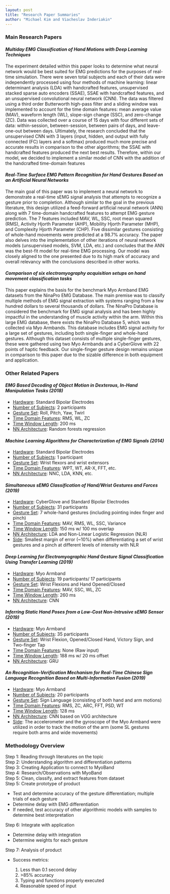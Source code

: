 ```yaml
---
layout: post
title: "Research Paper Summaries"
author: "Michael Kim and Viacheslav Inderiakin"
---
```

<html>
  <body>
    <h3>Main Research Papers</h3>
    <h4><i>Multiday EMG Classification of Hand Motions with Deep Learning Techniques</i></h4>
    <p>The experiment detailed within this paper looks to determine what neural network would be best suited for EMG predictions for the purposes of real-time simulation. There were seven total subjects and each of their data were independently processed using four methods of machine learning: linear determinant analysis (LDA) with handcrafted features, unsupervised stacked sparse auto encoders (SSAE), SSAE with handcrafted features, and an unsupervised convolutional neural network (CNN). The data was filtered using a third order Butterworth high-pass filter and a sliding window was implemented to account for the time domain features: mean average value (MAV), waveform length (WL), slope-sign change (SSC), and zero-change (ZC). Data was collected over a course of 15 days with four different sets of data: within-session, between-session, between pairs of days, and leave-one-out between days. Ultimately, the research concluded that the unsupervised CNN with 3 layers (input, hidden, and output with fully connected (FC) layers and a softmax) produced much more precise and accurate results in comparison to the other algorithms; the SSAE with handcrafted features produced the next best results. Therefore, within our model, we decided to implement a similar model of CNN with the addition of the handcrafted time-domain features</p>
    <h4><i>Real-Time Surface EMG Pattern Recognition for Hand Gestures Based on an Artificial Neural Networks</i></h4>
    <p>The main goal of this paper was to implement a neural network to demonstrate a real-time sEMG signal analysis that attempts to recognize a gesture prior to completion. Although similar to the goal in the previous literature, this design utilized a feed-forward artificial neural network (ANN) along with 7 time-domain handcrafted features to attempt EMG gesture prediction. The 7 features included MAV, WL, SSC, root mean squared (RMS), Activity Hjorth Parameter (AHP), Mobility Hjorth Parameter (MHP), and Complexity Hjorth Parameter (CHP). Five dissimilar gestures consisting of whole-hand movements were predicted at a 98.7% accuracy. The paper also delves into the implementation of other iterations of neural network models (unsupervised models, SVM, LDA, etc.) and concludes that the ANN was the best-fit model for real-time EMG processing. Our model was closely aligned to the one presented due to its high mark of accuracy and overall relevancy with the conclusions described in other works.</p>
    <h4><i>Comparison of six electromyography acquisition setups on hand movement classification tasks</i></h4>
    <p>This paper explains the basis for the benchmark Myo Armband EMG datasets from the NinaPro EMG Database. The main premise was to classify multiple methods of EMG signal extraction with systems ranging from a few hundred dollars to several thousands of dollars. The NinaPro Database is considered the benchmark for EMG signal analysis and has been highly impactful in the understanding of muscle activity within the arm. Within this large EMG database, there exists the NinaPro Database 5, which was collected via Myo Armbands. This database includes EMG signal activity for a large set of gestures, including both single-finger and whole-hand gestures. Although this dataset consists of multiple single-finger gestures, these were gathered using two Myo Armbands and a CyberGlove with 22 points of haptic feedback. Our single-finger gesture design remains unique in comparison to this paper due to the sizable difference in both equipment and application.</p>
    <h3>Other Related Papers</h3>
    <p>
    <h4><i>EMG Based Decoding of Object Motion in Dexterous, In-Hand Manipulation Tasks (2018)</i></h4>
    <ul>
      <li><u>Hardware</u>:                Standard Bipolar Electrodes</li>
      <li><u>Number of Subjects</u>:      2 participants</li>
      <li><u>Gesture Set</u>:             Roll, Pitch, Yaw, Twirl</li>
      <li><u>Time Domain Features</u>:    RMS, WL, ZC</li>
      <li><u>Time Window Length</u>:      200 ms</li>
      <li><u>NN Architecture</u>:         Random forests regression</li>
    </ul>
    <h4><i>Machine Learning Algorithms for Characterization of EMG Signals (2014)</i></h4>
    <ul>
      <li><u>Hardware</u>:                Standard Bipolar Electrodes</li>
      <li><u>Number of Subjects</u>:      1 participant</li>
      <li><u>Gesture Set</u>:             Wrist flexors and wrist extensors</li>
      <li><u>Time Domain Features</u>:    WPT, WT, AR-X, FFT, etc.</li>
      <li><u>NN Architecture</u>:         NNC, LDA, KNN, etc.</li>
    </ul>
    <h4><i>Simultaneous sEMG Classification of Hand/Wrist Gestures and Forces (2019)</i></h4>
    <ul>
      <li><u>Hardware</u>:                CyberGlove and Standard Bipolar Electrodes</li>
      <li><u>Number of Subjects</u>:      31 participants</li>
      <li><u>Gesture Set</u>:             7 whole-hand gestures (including pointing index finger and pinch)</li>
      <li><u>Time Domain Features</u>:    MAV, RMS, WL, SSC, Variance</li>
      <li><u>Time Window Length</u>:      150 ms w/ 100 ms overlap</li>
      <li><u>NN Architecture</u>:         LDA and Non-Linear Logistic Regression (NLR)</li>
      <li><u>Side</u>:                    Smallest margin of error (~10%) when differentiating a set of wrist gestures and a pinch at different levels of intensity with NLR</li>
    </ul>
    <h4><i>Deep Learning for Electromyographic Hand Gesture Signal Classification Using Transfer Learning (2019)</i></h4>
    <ul>
      <li><u>Hardware</u>:                Myo Armband</li>
      <li><u>Number of Subjects</u>:      19 participants/ 17 participants</li>
      <li><u>Gesture Set</u>:             Wrist Flexions and Hand Opened/Closed</li>
      <li><u>Time Domain Features</u>:    MAV, SSC, WL, ZC</li>
      <li><u>Time Window Length</u>:      260 ms</li>
      <li><u>NN Architecture</u>:         CNN</li>
    </ul>
    <h4><i>Inferring Static Hand Poses from a Low-Cost Non-Intrusive sEMG Sensor (2019)</i></h4>
    <ul>
      <li><u>Hardware</u>:                Myo Armband</li>
      <li><u>Number of Subjects</u>:      35 participants</li>
      <li><u>Gesture Set</u>:             Wrist Flexion, Opened/Closed Hand, Victory Sign, and Two-finger Tap</li>
      <li><u>Time Domain Features</u>:    None (Raw input)</li>
      <li><u>Time Window Length</u>:      188 ms w/ 20 ms offset</li>
      <li><u>NN Architecture</u>:         GRU</li>
    </ul>
    <h4><i>An Recognition–Verification Mechanism for Real-Time Chinese Sign Language Recognition Based on Multi-Information Fusion (2019)</i></h4>
    <ul>
      <li><u>Hardware</u>:                Myo Armband</li>
      <li><u>Number of Subjects</u>:      20 participants</li>
      <li><u>Gesture Set</u>:             Sign Language (consisting of both hand and arm motions)</li>
      <li><u>Time Domain Features</u>:    RMS, ZC, ARC, FFT, PSD, WT</li>
      <li><u>Time Window Length</u>:      128 ms</li>
      <li><u>NN Architecture</u>:         CNN based on VGG architecture</li>
      <li><u>Side</u>:                    The accelerometer and the gyroscope of the Myo Armband were utilized in order to track the motion of the arm (some SL gestures require both arms and wide movements)</li>
    </ul>
    </p>
  <h3>Methodology Overview</h3>
  <p>Step 1: Reading through literatures on the topic
    <br>Step 2: Understanding algorithm and differentiation patterns
    <br>Step 3: Creating Application to connect to MyoBand
    <br>Step 4: Research/Observations with MyoBand
    <br>Step 5: Clean, classify, and extract features from dataset
    <br>Step 5: Create prototype of product
    <ul>
      <li>Test and determine accuracy of the gesture differentiation; multiple trials of each gesture</li>
      <li>Determine delay with EMG differentiation</li>
      <li>If needed, test accuracy of other algorithmic models with samples to determine best interpretation</li>
    </ul>
    Step 6: Integrate with application
    <ul>
      <li>Determine delay with integration</li>
      <li>Determine weights for each gesture</li>
    </ul>
    Step 7: Analysis of product
    <ul>
      <li>Success metrics:</li>
      <ol>
        <li>Less than 0.1 second delay</li>
        <li>>85% accuracy</li>
        <li>Typing and functions properly executed</li>
        <li>Reasonable speed of input</li>
      </ol>
    </ul></p>
  </body></html>
